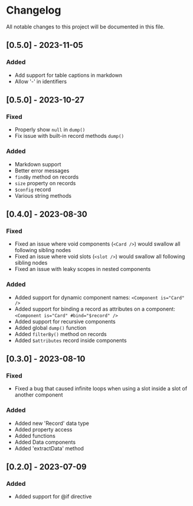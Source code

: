 # Changelog

All notable changes to this project will be documented in this file.

## [0.5.0] - 2023-11-05

### Added

-   Add support for table captions in markdown
-   Allow '-' in identifiers

## [0.5.0] - 2023-10-27

### Fixed

-   Properly show `null` in `dump()`
-   Fix issue with built-in record methods `dump()`

### Added

-   Markdown support
-   Better error messages
-   `findBy` method on records
-   `size` property on records
-   `$config` record
-   Various string methods

## [0.4.0] - 2023-08-30

### Fixed

-   Fixed an issue where void components (`<Card />`) would swallow all following sibling nodes
-   Fixed an issue where void slots (`<slot />`) would swallow all following sibling nodes
-   Fixed an issue with leaky scopes in nested components

### Added

-   Added support for dynamic component names: `<Component is="Card" />`
-   Added support for binding a record as attributes on a component: `<Component is="Card" #bind="$record" />`
-   Added support for recursive components
-   Added global `dump()` function
-   Added `filterBy()` method on records
-   Added `$attributes` record inside components

## [0.3.0] - 2023-08-10

### Fixed

-   Fixed a bug that caused infinite loops when using a slot inside a slot of another component

### Added

-   Added new 'Record' data type
-   Added property access
-   Added functions
-   Added Data components
-   Added 'extractData' method

## [0.2.0] - 2023-07-09

### Added

-   Added support for @if directive
